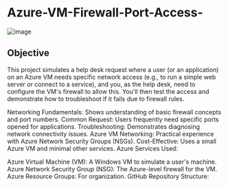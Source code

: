 # Azure-VM-Firewall-Port-Access-



![image](https://github.com/user-attachments/assets/6c36f9e7-7d44-4ad6-82d2-884cba816a1e)

<h2> Objective </h2>


 This project simulates a help desk request where a user (or an application) on an Azure VM needs specific network access (e.g., to run a simple web server or connect to a service), and you, as the help desk, need to configure the VM's firewall to allow this. You'll then test the access and demonstrate how to troubleshoot if it fails due to firewall rules.






Networking Fundamentals: Shows understanding of basic firewall concepts and port numbers.
Common Request: Users frequently need specific ports opened for applications.
Troubleshooting: Demonstrates diagnosing network connectivity issues.
Azure VM Networking: Practical experience with Azure Network Security Groups (NSGs).
Cost-Effective: Uses a small Azure VM and minimal other services.
Azure Services Used:

Azure Virtual Machine (VM): A Windows VM to simulate a user's machine.
Azure Network Security Group (NSG): The Azure-level firewall for the VM.
Azure Resource Groups: For organization.
GitHub Repository Structure:
